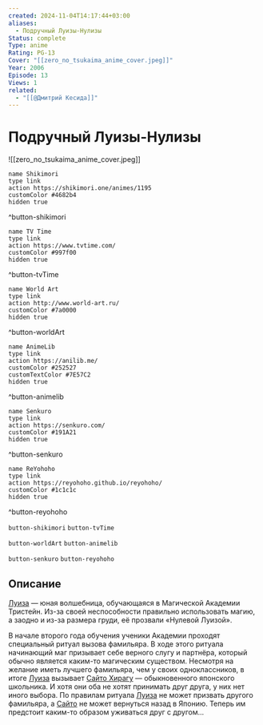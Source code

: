 ```yaml
---
created: 2024-11-04T14:17:44+03:00
aliases:
  - Подручный Луизы-Нулизы
Status: complete
Type: anime
Rating: PG-13
Cover: "[[zero_no_tsukaima_anime_cover.jpeg]]"
Year: 2006
Episode: 13
Views: 1
related:
  - "[[@Дмитрий Кесида]]"
---
```


# Подручный Луизы-Нулизы

![[zero_no_tsukaima_anime_cover.jpeg]]

```button
name Shikimori
type link
action https://shikimori.one/animes/1195
customColor #4682b4
hidden true
```
^button-shikimori

```button
name TV Time
type link
action https://www.tvtime.com/
customColor #997f00
hidden true
```
^button-tvTime

```button
name World Art
type link
action http://www.world-art.ru/
customColor #7a0000
hidden true
```
^button-worldArt

```button
name AnimeLib
type link
action https://anilib.me/
customColor #252527
customTextColor #7E57C2
hidden true
```
^button-animelib

```button
name Senkuro
type link
action https://senkuro.com/
customColor #191A21
hidden true
```
^button-senkuro

```button
name ReYohoho
type link
action https://reyohoho.github.io/reyohoho/
customColor #1c1c1c
hidden true
```
^button-reyohoho

`button-shikimori` `button-tvTime`

`button-worldArt` `button-animelib`

`button-senkuro` `button-reyohoho`

## Описание

[Луиза](https://shikimori.one/characters/136-louise-fran-oise-le-blanc-de-la-valli-re) — юная волшебница, обучающаяся в Магической Академии Тристейн. Из-за своей неспособности правильно использовать магию, а заодно и из-за размера груди, её прозвали «Нулевой Луизой».

В начале второго года обучения ученики Академии проходят специальный ритуал вызова фамильяра. В ходе этого ритуала начинающий маг призывает себе верного слугу и партнёра, который обычно является каким-то магическим существом. Несмотря на желание иметь лучшего фамильяра, чем у своих одноклассников, в итоге [Луиза](https://shikimori.one/characters/136-louise-fran-oise-le-blanc-de-la-valli-re) вызывает [Сайто Хирагу](https://shikimori.one/characters/137-saito-hiraga) — обыкновенного японского школьника. И хотя они оба не хотят принимать друг друга, у них нет иного выбора. По правилам ритуала [Луиза](https://shikimori.one/characters/136-louise-fran-oise-le-blanc-de-la-valli-re) не может призвать другого фамильяра, а [Сайто](https://shikimori.one/characters/137-saito-hiraga) не может вернуться назад в Японию. Теперь им предстоит каким-то образом уживаться друг с другом...